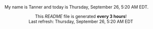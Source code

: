 My name is Tanner and today is Thursday, September 26, 5:20 AM EDT.

<p align="center">This <i>README</i> file is generated <b>every 3 hours</b>!</br>Last refresh: Thursday, September 26, 5:20 AM EDT<br /></p>
